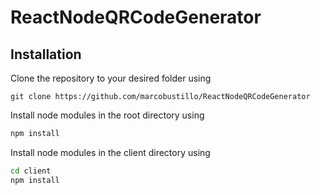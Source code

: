 # ReactNodeQRCodeGenerator

## Installation
Clone the repository to your desired folder using
```git
git clone https://github.com/marcobustillo/ReactNodeQRCodeGenerator
```

Install node modules in the root directory using
```bash
npm install
```

Install node modules in the client directory using
```bash
cd client
npm install
```
